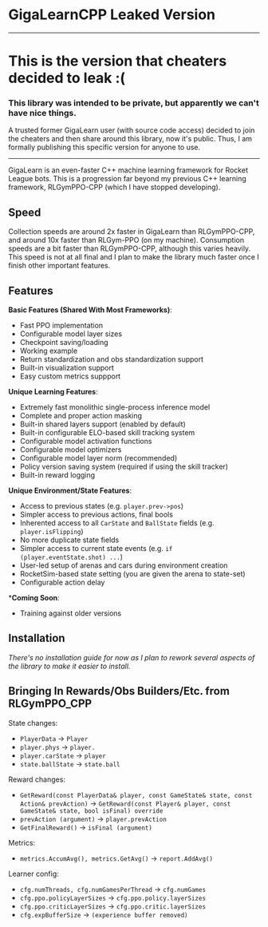 # GigaLearnCPP Leaked Version

-------------
# This is the version that cheaters decided to leak :(

### This library was intended to be private, but apparently we can't have nice things. 

A trusted former GigaLearn user (with source code access) decided to join the cheaters and then share around this library, now it's public.
Thus, I am formally publishing this specific version for anyone to use.

-------------

GigaLearn is an even-faster C++ machine learning framework for Rocket League bots.
This is a progression far beyond my previous C++ learning framework, RLGymPPO-CPP (which I have stopped developing).

## Speed
Collection speeds are around 2x faster in GigaLearn than RLGymPPO-CPP, and around 10x faster than RLGym-PPO (on my machine).
Consumption speeds are a bit faster than RLGymPPO-CPP, although this varies heavily.
This speed is not at all final and I plan to make the library much faster once I finish other important features.

## Features
**Basic Features (Shared With Most Frameworks)**:
- Fast PPO implementation
- Configurable model layer sizes
- Checkpoint saving/loading
- Working example
- Return standardization and obs standardization support
- Built-in visualization support
- Easy custom metrics suppport

**Unique Learning Features**:
- Extremely fast monolithic single-process inference model
- Complete and proper action masking
- Built-in shared layers support (enabled by default)
- Built-in configurable ELO-based skill tracking system 
- Configurable model activation functions
- Configurable model optimizers
- Configurable model layer norm (recommended)
- Policy version saving system (required if using the skill tracker)
- Built-in reward logging

**Unique Environment/State Features**:
- Access to previous states (e.g. `player.prev->pos`)
- Simpler access to previous actions, final bools
- Inherented access to all `CarState` and `BallState` fields (e.g. `player.isFlipping`)
- No more duplicate state fields
- Simpler access to current state events (e.g. `if (player.eventState.shot) ...`)
- User-led setup of arenas and cars during environment creation
- RocketSim-based state setting (you are given the arena to state-set)
- Configurable action delay

***Coming Soon**:
- Training against older versions

## Installation
*There's no installation guide for now as I plan to rework several aspects of the library to make it easier to install.*

## Bringing In Rewards/Obs Builders/Etc. from RLGymPPO_CPP
State changes:
- `PlayerData` -> `Player`
- `player.phys` -> `player.`
- `player.carState` -> `player`
- `state.ballState` -> `state.ball`

Reward changes:
- `GetReward(const PlayerData& player, const GameState& state, const Action& prevAction)` -> `GetReward(const Player& player, const GameState& state, bool isFinal) override`
- `prevAction (argument)` -> `player.prevAction`
- `GetFinalReward()` -> `isFinal (argument)`

Metrics:
- `metrics.AccumAvg(), metrics.GetAvg()` -> `report.AddAvg()`

Learner config:
- `cfg.numThreads, cfg.numGamesPerThread` -> `cfg.numGames`
- `cfg.ppo.policyLayerSizes` -> `cfg.ppo.policy.layerSizes`
- `cfg.ppo.criticLayerSizes` -> `cfg.ppo.critic.layerSizes`
- `cfg.expBufferSize` -> `(experience buffer removed)`
